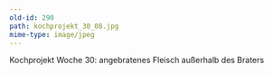 ```yaml
---
old-id: 290
path: kochprojekt_30_08.jpg
mime-type: image/jpeg
---
```

Kochprojekt Woche 30:
angebratenes Fleisch außerhalb des Braters
